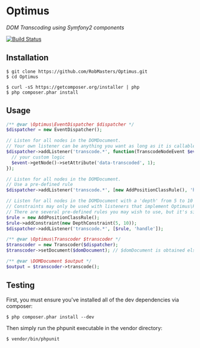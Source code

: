 Optimus
=======

_DOM Transcoding using Symfony2 components_

[![Build Status](https://secure.travis-ci.org/RobMasters/Optimus.png?branch=master)](http://travis-ci.org/RobMasters/Optimus)

## Installation

```
$ git clone https://github.com/RobMasters/Optimus.git
$ cd Optimus

$ curl -sS https://getcomposer.org/installer | php
$ php composer.phar install

```

## Usage

```php
/** @var \Optimus\EventDispatcher $dispatcher */
$dispatcher = new EventDispatcher();

// Listen for all nodes in the DOMDocument.
// Your own listener can be anything you want as long as it is callable
$dispatcher->addListener('transcode.*', function(TranscodeNodeEvent $event) {
  // your custom logic
  $event->getNode()->setAttribute('data-transcoded', 1);
});

// Listen for all nodes in the DOMDocument.
// Use a pre-defined rule
$dispatcher->addListener('transcode.*', [new AddPositionClassRule(), 'handle']);

// Listen for all nodes in the DOMDocument with a 'depth' from 5 to 10
// Constraints may only be used with listeners that implement Optimus\Rule\RuleInterface.
// There are several pre-defined rules you may wish to use, but it's simple to make your own too as long as they implement the interface
$rule = new AddPositionClassRule();
$rule->addConstraint(new DepthConstraint(5, 10));
$dispatcher->addListener('transcode.*', [$rule, 'handle']);

/** @var \Optimus\Transcoder $transcoder */
$transcoder = new Transcoder($dispatcher);
$transcoder->setDocument($domDocument); // $domDocument is obtained elsewhere

/** @var \DOMDocument $output */
$output = $transcoder->transcode();
```

## Testing

First, you must ensure you've installed all of the dev dependencies via composer:

```
$ php composer.phar install --dev

```

Then simply run the phpunit executable in the vendor directory:

```
$ vendor/bin/phpunit
```
